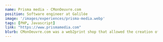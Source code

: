 ```yaml
---
name: Prisma media - CMonOeuvre.com
position: Software engineer at Galilée
image: '/images/experiences/prisma-media.webp'
tags: [PHP, Javascript]
link: "https://www.prismamedia.com"
blurb: CMonOeuvre.com was a web2print shop that allowed the creation of paintings, postcards and other content from professional photos provided by <a href="https://www.geo.fr" target="_blank">GEO</a>, RMN and <a href="https://www.nationalgeographic.fr" target="_blank">National Geographic</a>.
---
```

